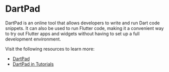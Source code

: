# DartPad

DartPad is an online tool that allows developers to write and run Dart code snippets. It can also be used to run Flutter code, making it a convenient way to try out Flutter apps and widgets without having to set up a full development environment.

Visit the following resources to learn more:

- [DartPad](https://dart.dev/tools/dartpad)
- [DartPad in Tutorials](https://dart.dev/resources/dartpad-best-practices)